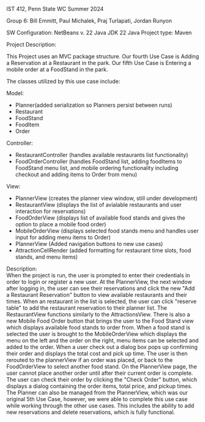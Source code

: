 IST 412, Penn State WC Summer 2024

Group 6: Bill Emmitt, Paul Michalek, Praj Turlapati, Jordan Runyon

SW Configuration:
    NetBeans v. 22
    Java JDK 22
    Java Project type: Maven

Project Description:

This Project uses an MVC package structure. 
Our fourth Use Case is Adding a Reservation at a Restaurant in the park.
Our fifth Use Case is Entering a mobile order at a FoodStand in the park.

The classes utilized by this use case include:

Model:
- Planner(added serialization so Planners persist between runs)
- Restaurant
- FoodStand
- FoodItem
- Order

Controller:
- RestaurantController (handles available restaurants list functionality) 
- FoodOrderController (handles FoodStand list, adding foodItems to FoodStand 
    menu list, and mobile ordering functionality including checkout and adding
    items to Order from menu)

View:
- PlannerView (creates the planner view window, still under development)
- RestaurantView (displays the list of avialable restaurants and user 
                  interaction for reservations)
- FoodOrderView (displays list of available food stands and gives the option to
                 place a mobile food order)
- MobileOrderView (displays selected food stands menu and handles user input for
                   adding menu items to Order)
- PlannerView (Added navigation buttons to new use cases)
- AttractionCellRender (added formatting for restaurant time slots, food stands,
                        and menu items)

Description:    
    When the project is run, the user is prompted to enter their credentials in 
order to login or register a new user. At the PlannerView, the next window after
logging in, the user can see their reservations and click the new 
"Add a Restaurant Reservation" button to view available restaurants and their 
times. When an restaurant in the list is selected, the user can click 
"reserve table" to add the restaurant reservation to their planner list. The
RestaurantView functions similarly to the AttractionsView. There is also a new 
Mobile Food Order button that brings the user to the Food Stand view which 
displays available food stands to order from. When a food stand is selected the 
user is brought to the MobileOrderView which displays the menu on the left and 
the order on the right, menu items can be selected and added to the order. When 
a user check out a dialog box pops up confirming their order and displays the 
total cost and pick up time. The user is then rerouted to the plannerView if an 
order was placed, or back to the FoodOrderView to select another food stand. On 
the PlannerView page, the user cannot place another order until after their 
current order is complete. The user can check their order by clicking the 
"Check Order" button, which displays a dialog containing the order items, total 
price, and pickup times. The Planner can also be managed from the PlannerView,
which was our original 5th Use Case, however, we were able to complete this use
case while working through the other use cases. This includes the ability to add
new reservations and delete reservations, which is fully functional.